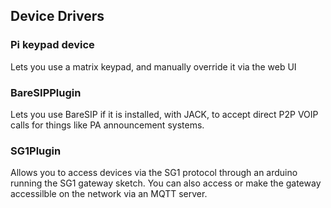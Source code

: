 


## Device Drivers 

### Pi keypad device

Lets you use a matrix keypad, and manually override it via the web UI

### BareSIPPlugin

Lets you use BareSIP if it is installed, with JACK, to accept direct P2P VOIP calls for things like PA announcement systems.

### SG1Plugin

Allows you to access devices via the SG1 protocol through an arduino running the SG1 gateway sketch.  You can also access or make the gateway accessilble
on the network via an MQTT server.